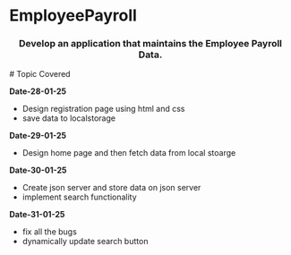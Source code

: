 # EmployeePayroll
<h3 align="center">Develop an application that maintains the Employee Payroll Data. </h3>
# Topic Covered

  
**Date-28-01-25** 
- Design registration page using html and css
- save data to localstorage
  
**Date-29-01-25** 
- Design home page and then fetch data from local stoarge

**Date-30-01-25** 
- Create json server and store data on json server
- implement search functionality

**Date-31-01-25** 
- fix all the bugs
- dynamically update search button 
